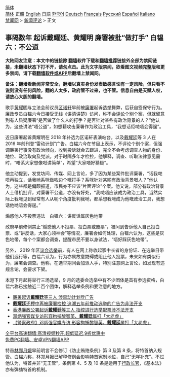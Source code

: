  <!-- 面包屑导航 --> <div class="breadcrumb"><!-- GTranslate: https://gtranslate.io/ -->  <div class="switcher notranslate">  <div class="selected">  <a href="#" onclick="return false;"> 简体</a>  </div>  <div class="option">  <a href="https://www.bannedbook.org" onclick="doGTranslate('zh-CN|zh-CN');jQuery('div.switcher div.selected a').html(jQuery(this).html());return false;" title="简体中文" class="nturl selected"> 简体</a>  <a href="https://www.bannedbook.org/zh-tw/" onclick="doGTranslate('zh-CN|zh-TW');jQuery('div.switcher div.selected a').html(jQuery(this).html());return false;" title="繁體中文" class="nturl"> 正體</a>  <a href="https://www.bannedbook.org/en/" onclick="doGTranslate('zh-CN|en');jQuery('div.switcher div.selected a').html(jQuery(this).html());return false;" title="English" class="nturl"> English</a>  <a href="https://www.bannedbook.org/ja/" onclick="doGTranslate('zh-CN|ja');jQuery('div.switcher div.selected a').html(jQuery(this).html());return false;" title="日本語" class="nturl"> 日語</a>  <a href="https://www.bannedbook.org/ko/" onclick="doGTranslate('zh-CN|ko');jQuery('div.switcher div.selected a').html(jQuery(this).html());return false;" title="한국어" class="nturl"> 한국어</a>  <a href="https://www.bannedbook.org/de/" onclick="doGTranslate('zh-CN|de');jQuery('div.switcher div.selected a').html(jQuery(this).html());return false;" title="Deutsch" class="nturl"> Deutsch</a>  <a href="https://www.bannedbook.org/fr/" onclick="doGTranslate('zh-CN|fr');jQuery('div.switcher div.selected a').html(jQuery(this).html());return false;" title="Français" class="nturl"> Français</a>  <a href="https://www.bannedbook.org/ru/" onclick="doGTranslate('zh-CN|ru');jQuery('div.switcher div.selected a').html(jQuery(this).html());return false;" title="Русский" class="nturl"> Русский</a>  <a href="https://www.bannedbook.org/es/" onclick="doGTranslate('zh-CN|es');jQuery('div.switcher div.selected a').html(jQuery(this).html());return false;" title="Español" class="nturl"> Español</a>  <a href="https://www.bannedbook.org/it/" onclick="doGTranslate('zh-CN|it');jQuery('div.switcher div.selected a').html(jQuery(this).html());return false;" title="Italiano" class="nturl"> Italiano</a>  </div>  </div>      <div class='breadcrumb-sub'><!-- Breadcrumb NavXT 6.3.0 --> <a href="https://www.bannedbook.org/" class="home">禁闻网</a> &gt; <a href="https://www.bannedbook.org/bnews/comments/" class="category">新闻评论</a> &gt; 正文</div></div><h2>事隔数年 起诉戴耀廷、黄耀明 廉署被批“做打手” 白韫六：不公道</h2> <p class="notice"><b>大陆网友注意：本文中的链接除 <a href="https://github.com/bannedbook/fanqiang" >翻墙</a>软件下载和<a href="https://github.com/killgcd/justmysocks/blob/master/README.md">翻墙推荐</a>链接外全部为禁网链接，未翻墙状态下打不开，请勿点击。此为文字版禁闻，欲看图文视频完整版和更多禁闻，请下载<a href="https://github.com/bannedbook/fanqiang">翻墙软件或APP</a>后翻墙上禁闻网。</p><p>备注：翻墙看新闻非常安全，翻墙以真实身份发表敏感言论有一定风险，但只看不说则没有任何风险，翻的人太多，政府管不过来，也不管。信息自由是天赋人权，请放心大胆的翻墙。</b></p>  <div class="entry">  <p>歌手<a href="https://www.bannedbook.org/bnews/tag/%E9%BB%84%E8%80%80%E6%98%8E/" class="st_tag internal_tag" rel="tag" title="标签 黄耀明 下的日志">黄耀明</a>与立法会前议员<a href="https://www.bannedbook.org/bnews/tag/%E5%8C%BA%E8%AF%BA%E8%BD%A9/" class="st_tag internal_tag" rel="tag" title="标签 区诺轩 下的日志">区诺轩</a>早前被<a href="https://www.bannedbook.org/bnews/tag/%e5%bb%89%e7%bd%b2/" class="st_tag internal_tag" rel="tag" title="标签 廉署 下的日志">廉署</a>起诉<a href="https://www.bannedbook.org/bnews/tag/%e9%80%89%e4%b8%be/" class="st_tag internal_tag" rel="tag" title="标签 选举 下的日志">选举</a>舞弊，后获自签保守行为。廉政专员白韫六今日接受无线《讲清讲楚》访问，称不会<span class='wp_keywordlink_affiliate'><a href="https://www.bannedbook.org/bnews/comments/" title="新闻评论" target="_blank">评论</a></span>个别个案，但就留意到有人质疑廉署“是否做了什么人的打手？是否针对某些有政治背景的人？”他认为，这些讲法“唔公道”，如想藉攻击廉署作为政治工具，“我想话佢哋唔会得逞”。</p> <p>近日廉署起诉黄耀明在 2018 年补选为区诺轩表演站台，以及<a href="https://www.bannedbook.org/bnews/tag/%e6%88%b4%e8%80%80%e5%bb%b7/" class="st_tag internal_tag" rel="tag" title="标签 戴耀廷 下的日志">戴耀廷</a>等 3 人在 2016 年前刊登“雷动计划”广告。白韫六今在节目上表示，不评论个别个案，但强调廉署行事没有政治倾向，收到投诉就会去跟进，完全不会考虑调查人物的身份、地位、政治取向及党派。对于时隔多年才检控，他解释，调查、听取法律意见需时，“唔系大家想像咁讲简单”，希望“大家唔好猜疑”。</p>  <p>他主动提到，发觉坊间、传媒、网上言论，多了因为某些案件批评廉署，“话我哋唔再独立，话我哋系咪做咗边个嘅打手？系咪针对某啲有政治背景嘅人？”他认为，这些都是偏颇报道，市民亦不应该“片面评论”个案。他又说，部分有政治背景人士借机批评，对廉署不公道，亦没有好处，“我哋唔应该成为政治工具，当然实际上我哋见到经常有人从呢个角度批判我哋，都系想我哋成为他嘅政治工具，我想话他哋唔会得逞。”</p> <p>煽惑他人不投票违法　白韫六：讲反话属灰色地带</p>  <p>政府早前修例禁止“煽惑他人不投票、投白票或废票”，被问到告诉他人自己投白票、或“讲反话，大家心领神会”等情况，廉署会如何处理，白韫六认为，这些是灰色地带，每个个案都会调查，提醒市民不要以身试法，“唔好踩灰色地带”。</p> <p>另外， 2019 年区<a href="https://www.bannedbook.org/bnews/tag/%E8%AE%AE%E4%BC%9A%E9%80%89%E4%B8%BE/" class="st_tag internal_tag" rel="tag" title="标签 议会选举 下的日志">议会选举</a>前，有人在网上称收起家中长者的身份证、在选举日带他们远行等，白韫六认为，行为亦属故意妨碍或阻止他人投票，未来如有类似行为，廉署会调查。他称，在选举期间会加派人手，特别注意网上言论，如发现有违规言论，会要求下架。</p>  <p>本港下月起将举行三场选举，9 月的选委会选举中有不少团体是首有参选资格，白韫六称已接触近二百个团体，解释选举条例和要注意的地方。</p> <ul class='op-related-articles' title='相关阅读'> <li><a href='https://www.bannedbook.org/bnews/headline/20210726/1594468.html' target='_blank'>廉署起诉<b>戴耀廷</b>等三人 涉雷动计划登广告</a></li> <li><a href='https://www.bannedbook.org/bnews/taiwannews/20210726/1594456.html' target='_blank'><b>戴耀廷</b>还柙中再被廉署检控 追溯五年前推动选举的广告为非法开支</a></li> <li><a href='https://www.bannedbook.org/bnews/headline/20210726/1594446.html' target='_blank'>香港廉政公署起诉<b>戴耀廷</b>等三人 指控进行选举配票涉不法开支</a></li> <li><a href='https://www.bannedbook.org/bnews/baitai/20210628/1576196.html' target='_blank'>邓炳强官媒专访形容拘捕黎智英、<b>戴耀廷</b>属打「大老虎」</a></li> <li><a href='https://www.bannedbook.org/bnews/headline/20210628/1576078.html' target='_blank'>【警察政府】邓炳强官媒专访 形容拘捕黎智英、<b>戴耀廷</b>属打「大老虎」</a></li> </ul> <p class="texttj"> <a href="https://github.com/bannedbook/fanqiang/wiki/V2ray%E6%9C%BA%E5%9C%BA" target="_blank">全平台高速翻墙:高清视频秒开,超低延迟,9折优惠中</a><br/> <a href="https://github.com/bannedbook/fanqiang/wiki/%E7%A6%81%E9%97%BB%E7%BD%91%E5%AE%89%E5%8D%93%E7%BF%BB%E5%A2%99%E6%96%B0%E9%97%BBAPP" target="_blank">免费PC翻墙、安卓VPN翻墙APP</a></p> <p>特首<a href="https://www.bannedbook.org/bnews/tag/%e6%9e%97%e9%83%91%e6%9c%88%e5%a8%a5/" class="st_tag internal_tag" rel="tag" title="标签 林郑月娥 下的日志">林郑月娥</a>早前明言不会修订《防止贿赂条例》第 3 及第 8 条，将特首纳入规管。白韫六称，林郑月娥已解释修例会影响特首宪制地位，自己“无咩补充”。不过他认为，特首并非“无王管”，条例第 4、5 及 10 条是适用于<a href="https://www.bannedbook.org/bnews/tag/%e8%a1%8c%e6%94%bf%e9%95%bf%e5%ae%98/" class="st_tag internal_tag" rel="tag" title="标签 行政长官 下的日志">行政长官</a>，《基本法》亦有弹劾特首的机制。<br />  </p><a name='sharetosocial'></a>  <div style="margin-bottom:5px;padding-bottom:5px;clear:both"> <div id="archive-pix-1" class="banner-ads"> <!-- AuctionX Display platform tag START --> <div id="26318x728x90x621x_ADSLOT2" clicktrack="%%CLICK_URL_ESC%%"></div> <!-- AuctionX Display platform tag END --> </div> <div id="archive-pix-2" class="banner-ads"> <!-- AuctionX Display platform tag START --> <div id="26315x300x250x621x_ADSLOT2" clicktrack="%%CLICK_URL_ESC%%"></div> <!-- AuctionX Display platform tag END --> </div> </div>  <div id="archive-pix-1" class="banner-ads"> <!-- AuctionX Display platform tag START --> <div id="26318x728x90x621x_ADSLOT3" clicktrack="%%CLICK_URL_ESC%%"></div> <!-- AuctionX Display platform tag END --> </div> </div><!--END ENTRY--> 